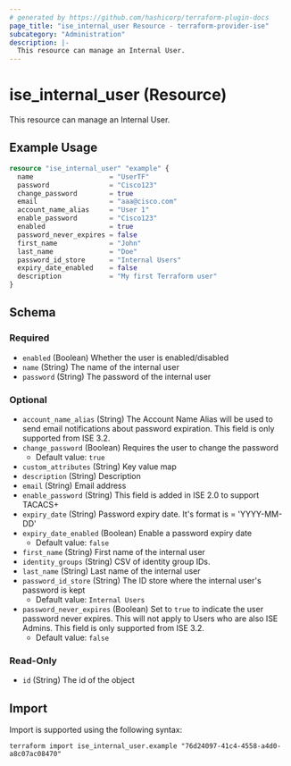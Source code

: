 ```yaml
---
# generated by https://github.com/hashicorp/terraform-plugin-docs
page_title: "ise_internal_user Resource - terraform-provider-ise"
subcategory: "Administration"
description: |-
  This resource can manage an Internal User.
---
```


# ise_internal_user (Resource)

This resource can manage an Internal User.

## Example Usage

```terraform
resource "ise_internal_user" "example" {
  name                   = "UserTF"
  password               = "Cisco123"
  change_password        = true
  email                  = "aaa@cisco.com"
  account_name_alias     = "User 1"
  enable_password        = "Cisco123"
  enabled                = true
  password_never_expires = false
  first_name             = "John"
  last_name              = "Doe"
  password_id_store      = "Internal Users"
  expiry_date_enabled    = false
  description            = "My first Terraform user"
}
```

<!-- schema generated by tfplugindocs -->
## Schema

### Required

- `enabled` (Boolean) Whether the user is enabled/disabled
- `name` (String) The name of the internal user
- `password` (String) The password of the internal user

### Optional

- `account_name_alias` (String) The Account Name Alias will be used to send email notifications about password expiration. This field is only supported from ISE 3.2.
- `change_password` (Boolean) Requires the user to change the password
  - Default value: `true`
- `custom_attributes` (String) Key value map
- `description` (String) Description
- `email` (String) Email address
- `enable_password` (String) This field is added in ISE 2.0 to support TACACS+
- `expiry_date` (String) Password expiry date. It's format is = 'YYYY-MM-DD'
- `expiry_date_enabled` (Boolean) Enable a password expiry date
  - Default value: `false`
- `first_name` (String) First name of the internal user
- `identity_groups` (String) CSV of identity group IDs.
- `last_name` (String) Last name of the internal user
- `password_id_store` (String) The ID store where the internal user's password is kept
  - Default value: `Internal Users`
- `password_never_expires` (Boolean) Set to `true` to indicate the user password never expires. This will not apply to Users who are also ISE Admins. This field is only supported from ISE 3.2.
  - Default value: `false`

### Read-Only

- `id` (String) The id of the object

## Import

Import is supported using the following syntax:

```shell
terraform import ise_internal_user.example "76d24097-41c4-4558-a4d0-a8c07ac08470"
```
